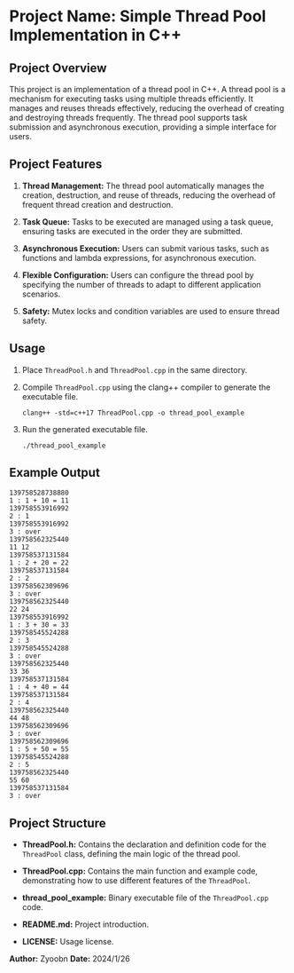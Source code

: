 # Project Name: Simple Thread Pool Implementation in C++

## Project Overview

This project is an implementation of a thread pool in C++. A thread pool is a mechanism for executing tasks using multiple threads efficiently. It manages and reuses threads effectively, reducing the overhead of creating and destroying threads frequently. The thread pool supports task submission and asynchronous execution, providing a simple interface for users.

## Project Features

1. **Thread Management:** The thread pool automatically manages the creation, destruction, and reuse of threads, reducing the overhead of frequent thread creation and destruction.

2. **Task Queue:** Tasks to be executed are managed using a task queue, ensuring tasks are executed in the order they are submitted.

3. **Asynchronous Execution:** Users can submit various tasks, such as functions and lambda expressions, for asynchronous execution.

4. **Flexible Configuration:** Users can configure the thread pool by specifying the number of threads to adapt to different application scenarios.

5. **Safety:** Mutex locks and condition variables are used to ensure thread safety.

## Usage

1. Place `ThreadPool.h` and `ThreadPool.cpp` in the same directory.

2. Compile `ThreadPool.cpp` using the clang++ compiler to generate the executable file.

    ```
    clang++ -std=c++17 ThreadPool.cpp -o thread_pool_example
    ```

3. Run the generated executable file.

    ```
    ./thread_pool_example
    ```

## Example Output
```
139758528738880
1 : 1 + 10 = 11
139758553916992
2 : 1
139758553916992
3 : over
139758562325440
11 12
139758537131584
1 : 2 + 20 = 22
139758537131584
2 : 2
139758562309696
3 : over
139758562325440
22 24
139758553916992
1 : 3 + 30 = 33
139758545524288
2 : 3
139758545524288
3 : over
139758562325440
33 36
139758537131584
1 : 4 + 40 = 44
139758537131584
2 : 4
139758562325440
44 48
139758562309696
3 : over
139758562309696
1 : 5 + 50 = 55
139758545524288
2 : 5
139758562325440
55 60
139758537131584
3 : over
```
## Project Structure

-   **ThreadPool.h:** Contains the declaration and definition code for the `ThreadPool` class, defining the main logic of the thread pool.

-   **ThreadPool.cpp:** Contains the main function and example code, demonstrating how to use different features of the `ThreadPool`.

-   **thread_pool_example:** Binary executable file of the `ThreadPool.cpp` code.

-   **README.md:** Project introduction.

-   **LICENSE:** Usage license.

**Author:** Zyoobn **Date:** 2024/1/26
